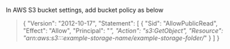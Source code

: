 In AWS S3 bucket settings, add bucket policy as below

>{
>  "Version": "2012-10-17",
>  "Statement": [
>    {
>      "Sid": "AllowPublicRead",
>      "Effect": "Allow",
>      "Principal": "*",
>      "Action": "s3:GetObject",
>      "Resource": "arn:aws:s3:::example-storage-name/example-storage-folder/*"
>    }
>  ]
>}
